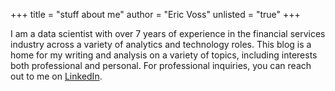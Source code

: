 +++
title = "stuff about me"
author = "Eric Voss"
unlisted = "true"
+++

I am a data scientist with over 7 years of experience in the financial services industry across a variety of analytics and technology roles. This blog is a home for my writing and analysis on a variety of topics, including interests both professional and personal. For professional inquiries, you can reach out to me on [LinkedIn](https://www.linkedin.com/in/eric-n-voss/).
